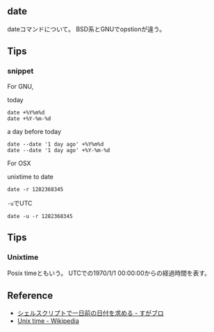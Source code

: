 ## date
dateコマンドについて。
BSD系とGNUでopstionが違う。

## Tips

### snippet
For GNU,

today

```
date +%Y%m%d
date +%Y-%m-%d
```

a day before today

```
date --date '1 day ago' +%Y%m%d
date --date '1 day ago' +%Y-%m-%d
```


For OSX

unixtime to date

```
date -r 1282368345
```

`-u`でUTC

```
date -u -r 1282368345
```

## Tips

### Unixtime
Posix timeともいう。
UTCでの1970/1/1 00:00:00からの経過時間を表す。



## Reference
* [シェルスクリプトで一日前の日付を求める - すがブロ](http://sugamasao.hatenablog.com/entry/20060423/1145806183)
* [Unix time - Wikipedia](https://en.wikipedia.org/wiki/Unix_time)
